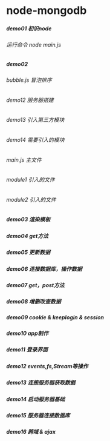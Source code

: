 # node-mongodb

##### demo01 初识node 
###### 运行命令 node main.js

##### demo02
###### bubble.js 冒泡排序 
###### demo12 服务器搭建
###### demo13 引入第三方模块
###### demo14 需要引入的模块
###### main.js 主文件
###### module1 引入的文件
###### module2 引入的文件

##### demo03 渲染模板
##### demo04 get方法
##### demo05 更新数据
##### demo06 连接数据库，操作数据
##### demo07 get，post方法
##### demo08 增删改查数据
##### demo09 cookie & keeplogin & session
##### demo10 app制作
##### demo11 登录界面
##### demo12 events,fs,Stream等操作
##### demo13 连接服务器获取数据
##### demo14 启动服务器基础
##### demo15 服务器连接数据库
##### demo16 跨域 & ajax
